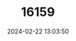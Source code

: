 ---
title: "16159"
category: "Parantica taprobana"
draft: false
date: 2024-02-22 13:03:50
languages:
  English: ["Ceylon Tiger"]
---